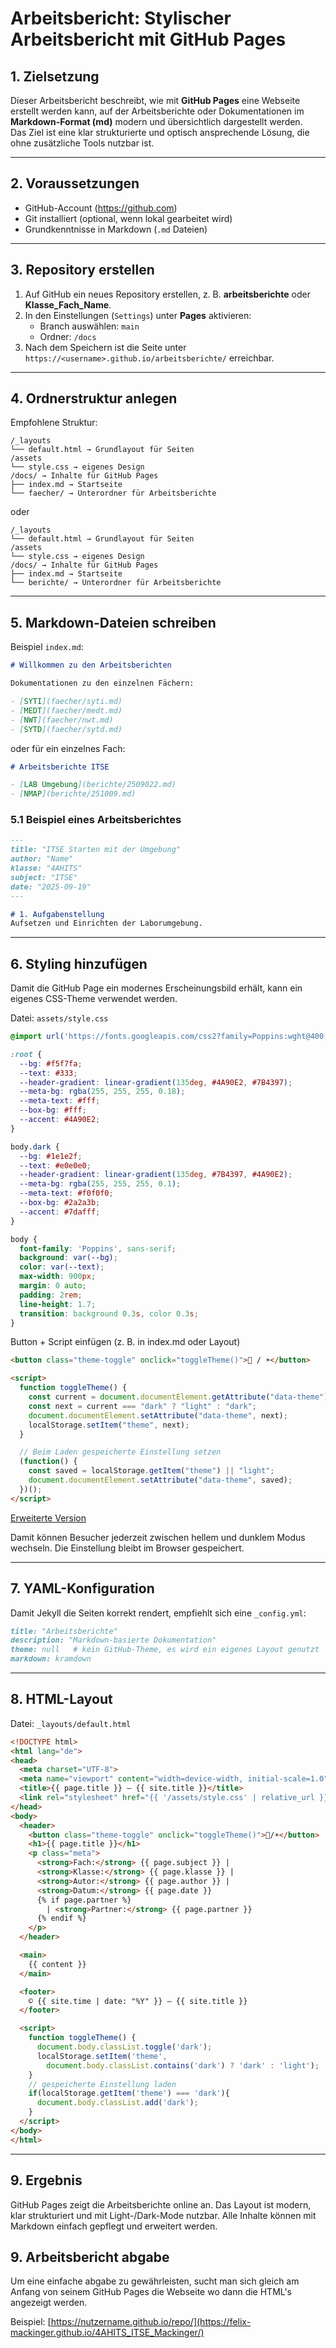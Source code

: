

# Arbeitsbericht: Stylischer Arbeitsbericht mit GitHub Pages

## 1. Zielsetzung
Dieser Arbeitsbericht beschreibt, wie mit **GitHub Pages** eine Webseite erstellt werden kann, auf der Arbeitsberichte oder Dokumentationen im **Markdown-Format (md)** modern und übersichtlich dargestellt werden.  
Das Ziel ist eine klar strukturierte und optisch ansprechende Lösung, die ohne zusätzliche Tools nutzbar ist.

---

## 2. Voraussetzungen
- GitHub-Account (https://github.com)  
- Git installiert (optional, wenn lokal gearbeitet wird)  
- Grundkenntnisse in Markdown (`.md` Dateien)

---

## 3. Repository erstellen
1. Auf GitHub ein neues Repository erstellen, z. B. **arbeitsberichte** oder **Klasse_Fach_Name**.  
2. In den Einstellungen (`Settings`) unter **Pages** aktivieren:
   - Branch auswählen: `main`  
   - Ordner: `/docs`  
3. Nach dem Speichern ist die Seite unter  
   `https://<username>.github.io/arbeitsberichte/` erreichbar.

---

## 4. Ordnerstruktur anlegen
Empfohlene Struktur:

```
/_layouts
└── default.html → Grundlayout für Seiten
/assets
└── style.css → eigenes Design
/docs/ → Inhalte für GitHub Pages
├── index.md → Startseite
└── faecher/ → Unterordner für Arbeitsberichte
```
oder
```
/_layouts
└── default.html → Grundlayout für Seiten
/assets
└── style.css → eigenes Design
/docs/ → Inhalte für GitHub Pages
├── index.md → Startseite
└── berichte/ → Unterordner für Arbeitsberichte
```


---

## 5. Markdown-Dateien schreiben

Beispiel `index.md`:

```markdown
# Willkommen zu den Arbeitsberichten

Dokumentationen zu den einzelnen Fächern:

- [SYTI](faecher/syti.md)
- [MEDT](faecher/medt.md)
- [NWT](faecher/nwt.md)
- [SYTD](faecher/sytd.md)
```

oder für ein einzelnes Fach:

```markdown
# Arbeitsberichte ITSE

- [LAB Umgebung](berichte/2509022.md)
- [NMAP](berichte/251009.md)
```

### 5.1 Beispiel eines Arbeitsberichtes

```markdown
---
title: "ITSE Starten mit der Umgebung"
author: "Name"
klasse: "4AHITS"
subject: "ITSE"
date: "2025-09-19"
---

# 1. Aufgabenstellung
Aufsetzen und Einrichten der Laborumgebung.
```

---

## 6. Styling hinzufügen

Damit die GitHub Page ein modernes Erscheinungsbild erhält, kann ein eigenes CSS-Theme verwendet werden.

Datei: `assets/style.css`


```css
@import url('https://fonts.googleapis.com/css2?family=Poppins:wght@400;600&display=swap');

:root {
  --bg: #f5f7fa;
  --text: #333;
  --header-gradient: linear-gradient(135deg, #4A90E2, #7B4397);
  --meta-bg: rgba(255, 255, 255, 0.18);
  --meta-text: #fff;
  --box-bg: #fff;
  --accent: #4A90E2;
}

body.dark {
  --bg: #1e1e2f;
  --text: #e0e0e0;
  --header-gradient: linear-gradient(135deg, #7B4397, #4A90E2);
  --meta-bg: rgba(255, 255, 255, 0.1);
  --meta-text: #f0f0f0;
  --box-bg: #2a2a3b;
  --accent: #7dafff;
}

body {
  font-family: 'Poppins', sans-serif;
  background: var(--bg);
  color: var(--text);
  max-width: 900px;
  margin: 0 auto;
  padding: 2rem;
  line-height: 1.7;
  transition: background 0.3s, color 0.3s;
}

```

Button + Script einfügen (z. B. in index.md oder Layout)
```html
<button class="theme-toggle" onclick="toggleTheme()">🌙 / ☀️</button>

<script>
  function toggleTheme() {
    const current = document.documentElement.getAttribute("data-theme");
    const next = current === "dark" ? "light" : "dark";
    document.documentElement.setAttribute("data-theme", next);
    localStorage.setItem("theme", next);
  }

  // Beim Laden gespeicherte Einstellung setzen
  (function() {
    const saved = localStorage.getItem("theme") || "light";
    document.documentElement.setAttribute("data-theme", saved);
  })();
</script>
```

[Erweiterte Version](berichte/HowTo_berichte/style.css)

Damit können Besucher jederzeit zwischen hellem und dunklem Modus wechseln.
Die Einstellung bleibt im Browser gespeichert.

---

## 7. YAML-Konfiguration

Damit Jekyll die Seiten korrekt rendert, empfiehlt sich eine `_config.yml`:


```markdown
title: "Arbeitsberichte"
description: "Markdown-basierte Dokumentation"
theme: null   # kein GitHub-Theme, es wird ein eigenes Layout genutzt
markdown: kramdown
```

---


## 8. HTML-Layout

Datei: `_layouts/default.html`

```html
<!DOCTYPE html>
<html lang="de">
<head>
  <meta charset="UTF-8">
  <meta name="viewport" content="width=device-width, initial-scale=1.0">
  <title>{{ page.title }} – {{ site.title }}</title>
  <link rel="stylesheet" href="{{ '/assets/style.css' | relative_url }}">
</head>
<body>
  <header>
    <button class="theme-toggle" onclick="toggleTheme()">🌙/☀️</button>
    <h1>{{ page.title }}</h1>
    <p class="meta">
      <strong>Fach:</strong> {{ page.subject }} |
      <strong>Klasse:</strong> {{ page.klasse }} |
      <strong>Autor:</strong> {{ page.author }} |
      <strong>Datum:</strong> {{ page.date }}
      {% if page.partner %}
        | <strong>Partner:</strong> {{ page.partner }}
      {% endif %}
    </p>
  </header>

  <main>
    {{ content }}
  </main>

  <footer>
    © {{ site.time | date: "%Y" }} – {{ site.title }}
  </footer>

  <script>
    function toggleTheme() {
      document.body.classList.toggle('dark');
      localStorage.setItem('theme',
        document.body.classList.contains('dark') ? 'dark' : 'light');
    }
    // gespeicherte Einstellung laden
    if(localStorage.getItem('theme') === 'dark'){
      document.body.classList.add('dark');
    }
  </script>
</body>
</html>
```
--- 

## 9. Ergebnis

GitHub Pages zeigt die Arbeitsberichte online an.
Das Layout ist modern, klar strukturiert und mit Light-/Dark-Mode nutzbar.
Alle Inhalte können mit Markdown einfach gepflegt und erweitert werden.


## 9. Arbeitsbericht abgabe

Um eine einfache abgabe zu gewährleisten, sucht man sich gleich am Anfang von seinem GitHub Pages die Webseite wo dann die HTML's angezeigt werden.

Beispiel:
[https://nutzername.github.io/repo/](https://felix-mackinger.github.io/4AHITS_ITSE_Mackinger/)


